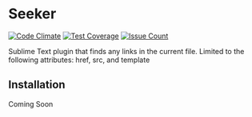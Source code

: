 # Seeker

[![Code Climate](https://lima.codeclimate.com/github/wboka/Seeker/badges/gpa.svg)](https://lima.codeclimate.com/github/wboka/Seeker) [![Test Coverage](https://lima.codeclimate.com/github/wboka/Seeker/badges/coverage.svg)](https://lima.codeclimate.com/github/wboka/Seeker/coverage) [![Issue Count](https://lima.codeclimate.com/github/wboka/Seeker/badges/issue_count.svg)](https://lima.codeclimate.com/github/wboka/Seeker)

Sublime Text plugin that finds any links in the current file. Limited to the following attributes: href, src, and template

## Installation

Coming Soon

